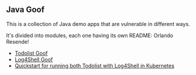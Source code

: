 ## Java Goof

This is a collection of Java demo apps that are vulnerable in different ways.

It's divided into modules, each one having its own README:
Orlando Resende!
* [Todolist Goof](todolist-goof/README.md)
* [Log4Shell Goof](log4shell-goof/README.md)
* [Quickstart for running both Todolist with Log4Shell in Kubernetes](README-K8S.md)